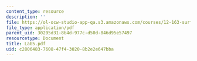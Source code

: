 ```yaml
---
content_type: resource
description: ''
file: https://ol-ocw-studio-app-qa.s3.amazonaws.com/courses/12-163-surface-processes-and-landscape-evolution-fall-2004/c2806483760847f430208b2e2e647bba_Lab5.pdf
file_type: application/pdf
parent_uid: 30295d31-8b4d-977c-d50d-846d95e57497
resourcetype: Document
title: Lab5.pdf
uid: c2806483-7608-47f4-3020-8b2e2e647bba
---
```


